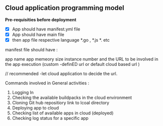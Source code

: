 ## Cloud application programming model


**Pre-requisities before deployment**

- [x] App should have manifest.yml file 
- [x] App should have main file 
- [x] then app file respective language *.go , *.js *. etc 

manifest file should have :

app name 
app memeory size 
instance number 
and the URL to be involved in the app execution (custom -definED url  or default cloud based url )

// recommended -let cloud application to decide the url.


Commands involved in General activities : 

1. Logging In
2. Checking the available buildpacks in the cloud environment 
3. Cloning Git hub repositiory link to lcoal directory 
4. Deploying app to cloud 
5. Checking list of available apps in cloud (deployed)
6. Checking log status for a specific app 


